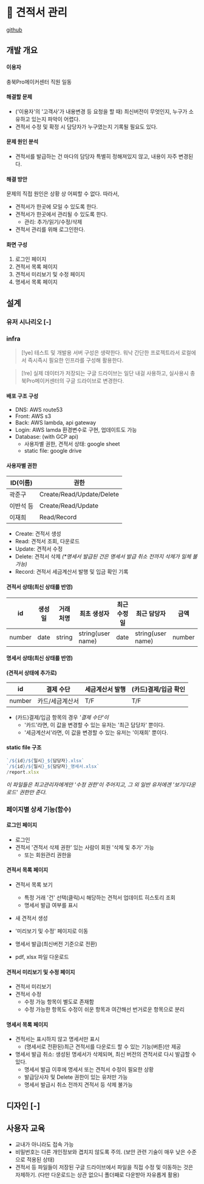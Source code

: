 # 󰏢 견적서 관리


[github]()

## 개발 개요

#### 이용자

충북Pro메이커센터 직원 일동

#### 해결할 문제

- ('이용자'의 '고객사'가 내용변경 등 요청을 할 때) 최신버전이 무엇인지, 누구가 소유하고 있는지 파악이 어렵다.
- 견적서 수정 및 확정 시 담당자가 누구였는지 기록될 필요도 있다.

#### 문제 원인 분석

- 견적서를 발급하는 건 마다의 담당자 특별히 정해져있지 않고, 내용이 자주 변경된다.

#### 해결 방안

문제의 직접 원인은 상황 상 어찌할 수 없다. 따라서,

- 견적서가 한곳에 모일 수 있도록 한다.
- 견적서가 한곳에서 관리될 수 있도록 한다.
  - 관리: 추가/읽기/수정/삭제
- 견적서 관리를 위해 로그인한다.

#### 화면 구성

1. 로그인 페이지
2. 견적서 목록 페이지
3. 견적서 미리보기 및 수정 페이지
4. 명세서 목록 페이지


## 설계

### 유저 시나리오 [-]


### infra

> [!ye] 테스트 및 개발용 서버 구성은 생략한다. 워낙 간단한 프로젝트라서 로컬에서 즉시즉시 필요한 인프라를 구성해 활용한다.

> [!re] 실제 데이터가 저장되는 구글 드라이브는 일단 내걸 사용하고, 실사용시 충북Pro메이커센터의 구글 드라이브로 변경한다.

#### 배포 구조 구성

- DNS: AWS route53
- Front: AWS s3
- Back: AWS lambda, api gateway
- Login: AWS lamda 환경변수로 구현, 업데이트도 가능
- Database: (with GCP api)
  - 사용자별 권한, 견적서 상태: google sheet
  - static file: google drive


#### 사용자별 권한

| ID(이름)  | 권한                      |
|-----------|---------------------------|
| 곽준구    | Create/Read/Update/Delete |
| 이반석 등  | Create/Read/Update |
| 이재희    | Read/Record               |

- Create: 견적서 생성
- Read: 견적서 조회, 다운로드
- Update: 견적서 수정
- Delete: 견적서 삭제 _(*명세서 발급된 건은 명세서 발급 취소 전까지 삭제가 일체 불가능)_
- Record: 견적서 세금계산서 발행 및 입금 확인 기록


#### 견적서 상태(최신 상태를 반영)

| id     | 생성일   | 거래처명   | 최초 생성자       | 최근 수정일  | 최근 담당자       | 금액   |
| ----   | -------- | ---------- | ------------      | ------------ | ---               | ---    |
| number | date     | string     | string(user name) | date         | string(user name) | number |


#### 명세서 상태(최신 상태를 반영)

**(견적서 상태에 추가로)**

| id     | 결제 수단       | 세금계산서 발행 | (카드)결제/입금 확인 |
| ----   | ---             | ---             | ---                  |
| number | 카드/세금계산서 | T/F             | T/F                  |

- (카드)결제/입금 항목의 경우 _'결제 수단'이_
  - '카드'라면, 이 값을 변경할 수 있는 유저는 '최근 담당자' 뿐이다.
  - '세금계산서'라면, 이 값을 변경할 수 있는 유저는 '이재희' 뿐이다.


#### static file 구조

```javascript
`/${id}/${일시}_${담당자}.xlsx`
`/${id}/${일시}_${담당자}_명세서.xlsx`
/report.xlsx
```

_이 파일들은 최고관리자에게만 '수정 권한'이 주어지고, 그 외 일반 유저에겐 '보기/다운로드' 권한만 준다._


### 페이지별 상세 기능(함수)


#### 로그인 페이지

- 로그인
- 견적서 '견적서 삭제 권한' 있는 사람이 회원 '삭제 및 추가' 가능
  - 또는 회원관리 권한을


#### 견적서 목록 페이지

- 견적서 목록 보기
  - 특정 거래 '건' 선택(클릭)시 해당하는 견적서 업데이트 히스토리 조회
  - 명세서 발급 여부를 표시

- 새 견적서 생성
- '미리보기 및 수정' 페이지로 이동
- 명세서 발급(최신버전 기준으로 전환)
- pdf, xlsx 파일 다운로드


#### 견적서 미리보기 및 수정 페이지

- 견적서 미리보기
- 견적서 수정
  - 수정 가능 항목이 별도로 존재함
  - 수정 가능한 항목도 수정이 쉬운 항목과 여간해선 번거로운 항목으로 분리


#### 명세서 목록 페이지

- 견적서는 표시하지 않고 명세서만 표시
  - (명세서로 전환된)최근 견적서를 다운로드 할 수 있는 기능(버튼)만 제공
- 명세서 발급 취소: 생성된 명세서가 삭제되며, 최신 버전의 견적서로 다시 발급할 수 있다.
  - 명세서 발급 이후에 명세서 또는 견적서 수정이 필요한 상황
  - 발급당사자 및 Delete 권한이 있는 유저만 가능
  - 명세서 발급시 취소 전까지 견적서 등 삭제 불가능



## 디자인 [-]



## 사용자 교육

- 교내가 아니라도 접속 가능
- 비밀번호는 다른 개인정보와 겹치지 않도록 주의.
  (보안 관련 기술이 매우 낮은 수준으로 적용된 상태)
- 견적서 등 파일들이 저장된 구글 드라이브에서 파일을 직접 수정 및 이동하는 것은 자제하기.
  (다만 다운로드는 상관 없으니 폴더째로 다운받아 자유롭게 활용)



